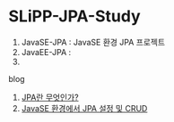 # SLiPP-JPA-Study
1. JavaSE-JPA : JavaSE 환경 JPA 프로젝트
2. JavaEE-JPA : 
3. 

blog
1. <a href='http://blog.woniper.net/255'>JPA란 무엇인가?</a>
2. <a href='http://blog.woniper.net/256'>JavaSE 환경에서 JPA 설정 및 CRUD</a>
